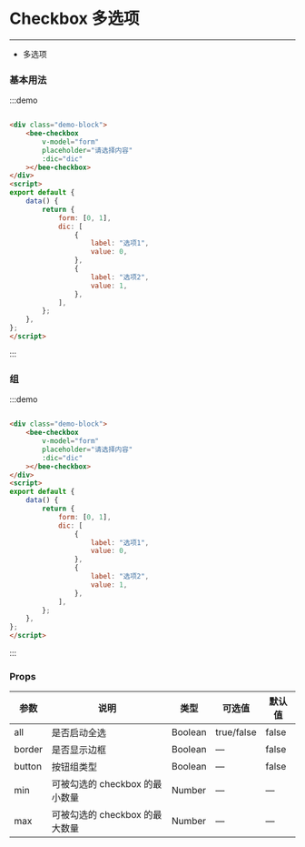 # Checkbox 多选项 
----
- 多选项

### 基本用法

<div class="demo-block">
    <bee-checkbox
        v-model="form"
        placeholder="请选择内容"
        :dic="dic"
    ></bee-checkbox>
</div>
<script>
export default {
    data() {
        return {
            form: [0, 1],
            dic: [
                {
                    label: "选项1",
                    value: 0,
                },
                {
                    label: "选项2",
                    value: 1,
                },
            ],
        };
    },
};
</script>

:::demo
```html

<div class="demo-block">
    <bee-checkbox
        v-model="form"
        placeholder="请选择内容"
        :dic="dic"
    ></bee-checkbox>
</div>
<script>
export default {
    data() {
        return {
            form: [0, 1],
            dic: [
                {
                    label: "选项1",
                    value: 0,
                },
                {
                    label: "选项2",
                    value: 1,
                },
            ],
        };
    },
};
</script>
```
:::


### 组

<div class="demo-block">
    <bee-checkbox
        all
        v-model="form1"
        placeholder="请选择内容"
        :dic="dic"
    ></bee-checkbox>
</div>
<script>
export default {
    data() {
        return {
            form1: [0],
            dic: [
                {
                    label: "选项1",
                    value: 0,
                },
                {
                    label: "选项2",
                    value: 1,
                },
            ],
        };
    },
};
</script>

:::demo
```html

<div class="demo-block">
    <bee-checkbox
        v-model="form"
        placeholder="请选择内容"
        :dic="dic"
    ></bee-checkbox>
</div>
<script>
export default {
    data() {
        return {
            form: [0, 1],
            dic: [
                {
                    label: "选项1",
                    value: 0,
                },
                {
                    label: "选项2",
                    value: 1,
                },
            ],
        };
    },
};
</script>
```
:::

### Props

| 参数        | 说明                   | 类型      | 可选值        | 默认值   |
|-----------|----------------------|---------|------------|-------|
| all | 是否启动全选               | Boolean | true/false | false |
| border    | 是否显示边框               | Boolean | —          | false |
| button    | 按钮组类型                | Boolean | —          | false |
| min       | 可被勾选的 checkbox 的最小数量 | Number  | —          | —     |
| max       | 可被勾选的 checkbox 的最大数量 | Number  | —          | —     |


